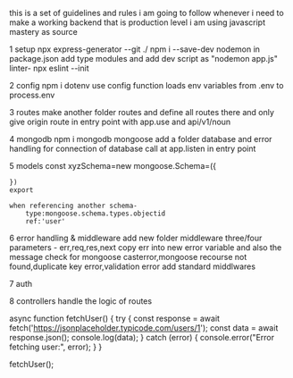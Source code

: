 this is a set of guidelines and rules i am going to follow whenever i need to make a working  backend that is production level i am using javascript mastery as source

1 setup
    npx express-generator --git ./
    npm i --save-dev nodemon
    in package.json add type modules and add dev script as "nodemon app.js"
    linter- npx eslint --init

2 config 
    npm i dotenv
    use config function loads env variables from .env to process.env

3 routes
    make another folder routes and define all routes there and only give origin route in entry point with app.use and api/v1/noun
    
4 mongodb
    npm i mongodb mongoose
    add a folder database and error handling for connection of database
    call at app.listen in entry point

5 models
    const xyzSchema=new mongoose.Schema=({

    })
    export

    when referencing another schema-
        type:mongoose.schema.types.objectid
        ref:'user'

6 error handling & middleware
    add new folder middleware
    three/four parameters - err,req,res,next
    copy err into new error variable and also the message
    check for mongoose casterror,mongoose recourse not found,duplicate key error,validation error
    add standard middlwares

7 auth
    
8 controllers
    handle the logic of routes
    
















async function fetchUser() {
    try {
        const response = await fetch('https://jsonplaceholder.typicode.com/users/1');
        const data = await response.json();
        console.log(data);
    } catch (error) {
        console.error("Error fetching user:", error);
    }
}

fetchUser();
